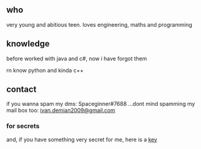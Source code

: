 ## who

very young and abitious teen. loves engineering, maths and programming

## knowledge

before worked with java and c#, now i have forgot them

rn know python and kinda c++

## contact

if you wanna spam my dms: Spaceginner#7688
...dont mind spamming my mail box too: ivan.demian2009@gmail.com

### for secrets

and, if you have something very secret for me, here is a [key](https://gist.github.com/Spaceginner/9e8bfa0702fd34e35c64db889c6f7e5f)

